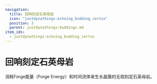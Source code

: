 ```yaml
---
navigation:
  title: 回响刻定石英母岩
  icon: "justdynathings:echoing_budding_certus"
  position: 3
  parent: justdynathings:buddings.md
item_ids:
  - justdynathings:echoing_budding_certus
---
```


# 回响刻定石英母岩

消耗Forge能量（Forge Energy）和时间流体来生长晶簇的无瑕刻定石英母岩。

<BlockImage id="justdynathings:echoing_budding_certus" p:alive="false" scale="4.0"/>

<BlockImage id="justdynathings:echoing_budding_certus" p:alive="true" scale="4.0"/>

<RecipeFor id="justdynathings:echoing_budding_certus" />
